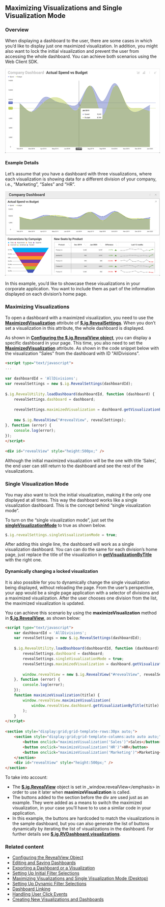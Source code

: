 ## Maximizing Visualizations and Single Visualization Mode

### Overview

When displaying a dashboard to the user, there are some cases in which
you’d like to display just one maximized visualization. In addition, you
might also want to lock the initial visualization and prevent the user
from accessing the whole dashboard. You can achieve both scenarios using
the Web Client SDK.

![Displaying a dashboard with a maximized visualization](images/three_divisions_dashboard_maximized.png)

#### Example Details

Let’s assume that you have a dashboard with three visualizations, where
each visualization is showing data for a different division of your
company, i.e., “Marketing”, “Sales” and “HR”.

![Displaying a dashboard with three visualizations](images/three_divisions_dashboard.png)

In this example, you’d like to showcase these visualizations in your
corporate application. You want to include them as part of the
information displayed on each division’s home page.

### Maximizing Visualizations

To open a dashboard with a maximized visualization, you need to use the
[**MaximizedVisualization**](api-reference-client-web.html#RevealSettings+maximizedVisualization)
attribute of
[**$.ig.RevealSettings**](api-reference-client-web.html#_revealsettings).
When you don’t set a visualization in this attribute, the whole
dashboard is displayed.

As shown in [**Configuring the $.ig.RevealView object**](configuring-revealview-client-web.md), you can display a specific dashboard in your page. This time, you also need to set the
[**MaximizedVisualization**](api-reference-client-web.html#RevealSettings+maximizedVisualization)
attribute. As shown in the code snippet below with the visualization "Sales" from the dashboard with ID "AllDivisions".

``` html
<script type="text/javascript">
...

var dashboardId = 'AllDivisions';
var revealSettings = new $.ig.RevealSettings(dashboardId);

$.ig.RevealUtility.loadDashboard(dashboardId, function (dashboard) {
    revealSettings.dashboard = dashboard;

    revealSettings.maximizedVisualization = dashboard.getVisualizationByTitle('Sales');

    new $.ig.RevealView("#revealView", revealSettings);
}, function (error) {
    console.log(error);
});
</script>

<div id="revealView" style="height:500px;" />
```

Although the initial maximized visualization will be the one with title
‘Sales’, the end user can still return to the dashboard and see the
rest of the visualizations.

### Single Visualization Mode

You may also want to lock the initial visualization, making it the only
one displayed at all times. This way the dashboard works like a single
visualization dashboard. This is the concept behind “single
visualization mode”.

To turn on the “single visualization mode”, just set the
[**singleVisualizationMode**](api-reference-client-web.html#RevealSettings+singleVisualizationMode)
to true as shown below.

``` js
$.ig.revealSettings.singleVisualizationMode = true;
```

After adding this single line, the dashboard will work as a single
visualization dashboard. You can can do the same for each division’s
home page, just replace the title of the visualization in
[**getVisualizationByTitle**](api-reference-client-web.html#RVDashboard+getVisualizationByTitle)
with the right one.

#### Dynamically changing a locked visualization

It is also possible for you to dynamically change the single
visualization being displayed, without reloading the page. From the
user’s perspective, your app would be a single page application with a
selector of divisions and a maximized visualization. After the user
chooses one division from the list, the maximized visualization is
updated.

You can achieve this scenario by using the **maximizeVisualization**
method in [**$.ig.RevealView**](api-reference-client-web.html#_revealview),
as shown below:

``` html
<script type="text/javascript">
    var dashboardId = 'AllDivisions';
    var revealSettings = new $.ig.RevealSettings(dashboardId);

    $.ig.RevealUtility.loadDashboard(dashboardId, function (dashboard) {
        revealSettings.dashboard = dashboard;
        revealSettings.singleVisualizationMode = true;
        revealSettings.maximizedVisualization = dashboard.getVisualizationByTitle('Sales');

        window.revealView = new $.ig.RevealView("#revealView", revealSettings);
    }, function (error) {
        console.log(error);
    });
    function maximizeVisualization(title) {
        window.revealView.maximizeVisualization(
            window.revealView.dashboard.getVisualizationByTitle(title)
        );
    }
</script>

<section style="display:grid;grid-template-rows:30px auto;">
    <section style="display:grid;grid-template-columns:auto auto auto;">
        <button onclick="maximizeVisualization('Sales')">Sales</button>
        <button onclick="maximizeVisualization('HR')">HR</button>
        <button onclick="maximizeVisualization('Marketing')">Marketing</button>
    </section>
    <div id="revealView" style="height:500px;" />
</section>
```

To take into account:
  - The
    [**$.ig.RevealView**](api-reference-client-web.html#revealview)
    object is set in \_window.revealView\</emphasis\> in order to use it
    later when **maximizeVisualization** is called.
  - The buttons added to the section before the div are used just as an
    example. They were added as a means to switch the maximized
    visualization, in your case you’ll have to to use a similar code in
    your application.
  - In this example, the buttons are hardcoded to match the
    visualizations in the sample dashboard, but you can also generate
    the list of buttons dynamically by iterating the list of
    visualizations in the dashboard. For further details see
    [**$.ig.RVDashboard.visualizations**](api-reference-client-web.html#RVDashboard+visualizations).

### Related content

  - [Configuring the RevealView Object](configuring-revealview-client-web.md)
  - [Editing and Saving Dashboards](editing-saving-dashboards-client-web.md)
  - [Exporting a Dashboard or a Visualization](exporting-dashboard-visualization-web.md)
  - [Setting Up Initial Filter Selections](setting-initial-filters-client-web.md)
  - [Maximizing Visualizations and Single Visualization Mode (Desktop)](../../desktop-sdk/using-the-desktop-sdk/maximizing-visualizations-desktop.md)
  - [Setting Up Dynamic Filter Selections](setting-dynamic-filters-client-web.md)
  - [Dashboard Linking](dashboard-linking-client-web.md)
  - [Handling User Click Events](handling-click-events-client-web.md)
  - [Creating New Visualizations and Dashboards](creating-visualizations-dashboards-client-web.md)
